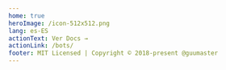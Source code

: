 ```yaml
---
home: true
heroImage: /icon-512x512.png
lang: es-ES
actionText: Ver Docs →
actionLink: /bots/
footer: MIT Licensed | Copyright © 2018-present @guumaster
---
```

